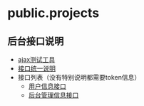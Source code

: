# public.projects

## 后台接口说明

- [ajax测试工具](http://demo.ajaxtool.huhuiyu.top)
- [接口统一说明](base.md)
- 接口列表（没有特别说明都需要token信息）
  - [用户信息接口](user.md)
  - [后台管理信息接口](admin.md)